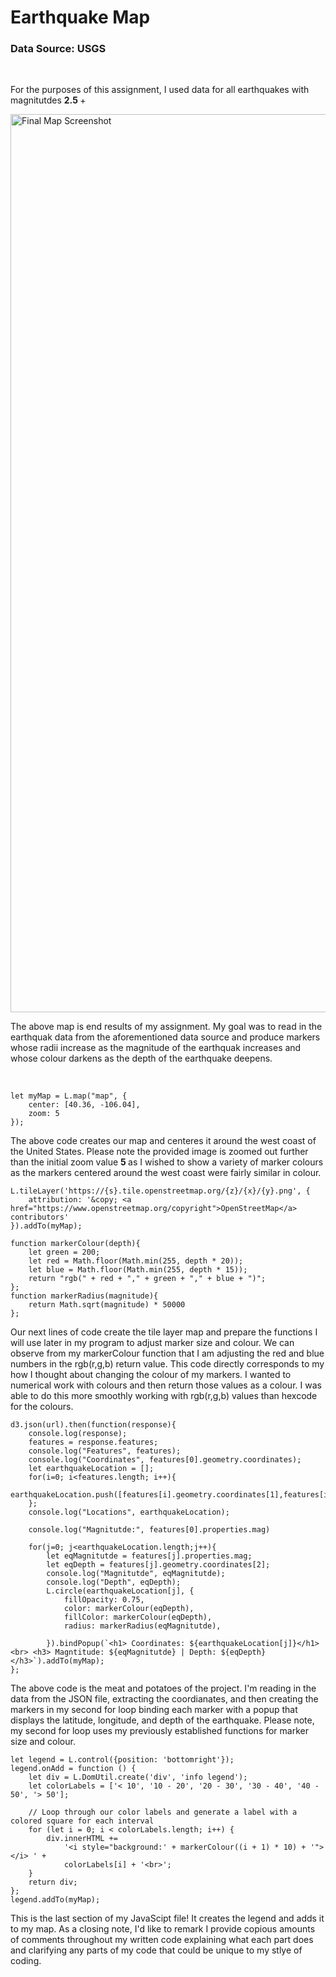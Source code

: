 <h1> Earthquake Map </h1>
<h3 href="https://earthquake.usgs.gov/earthquakes/feed/v1.0/geojson.php"> Data Source: USGS</h3>
<br>
<p> For the purposes of this assignment, I used data for all earthquakes with magnitutdes  <strong> 2.5 </strong>+ </p>
<img width="1437" alt="Final Map Screenshot" src="https://user-images.githubusercontent.com/119609975/231823080-8b75f717-7720-4704-9ae0-fd6bd2ee6626.png">

<p> The above map is end results of my assignment. My goal was to read in the earthquak data from the aforementioned data source and produce markers whose radii increase as the magnitude of the earthquak increases and whose colour darkens as the depth of the earthquake deepens. </p>
<br>

```
let myMap = L.map("map", {
    center: [40.36, -106.04],
    zoom: 5
});
```

<p> The above code creates our map and centeres it around the west coast of the United States. Please note the provided image is zoomed out further than the initial zoom value <strong> 5 </strong> as I wished to show a variety of marker colours as the markers centered around the west coast were fairly similar in colour. </p>

```
L.tileLayer('https://{s}.tile.openstreetmap.org/{z}/{x}/{y}.png', {
    attribution: '&copy; <a href="https://www.openstreetmap.org/copyright">OpenStreetMap</a> contributors'
}).addTo(myMap);

function markerColour(depth){
    let green = 200;
    let red = Math.floor(Math.min(255, depth * 20));
    let blue = Math.floor(Math.min(255, depth * 15));
    return "rgb(" + red + "," + green + "," + blue + ")";
};
function markerRadius(magnitude){
    return Math.sqrt(magnitude) * 50000
};
```

<p> Our next lines of code create the tile layer map and prepare the functions I will use later in my program to adjust marker size and colour. We can observe from my markerColour function that I am adjusting the red and blue numbers in the rgb(r,g,b) return value. This code directly corresponds to my how I thought about changing the colour of my markers. I wanted to numerical work with colours and then return those values as a colour. I was able to do this more smoothly working with rgb(r,g,b) values than hexcode for the colours. </p>

```
d3.json(url).then(function(response){
    console.log(response);
    features = response.features;
    console.log("Features", features);
    console.log("Coordinates", features[0].geometry.coordinates);
    let earthquakeLocation = [];
    for(i=0; i<features.length; i++){
        earthquakeLocation.push([features[i].geometry.coordinates[1],features[i].geometry.coordinates[0]]);
    };
    console.log("Locations", earthquakeLocation);

    console.log("Magnitutde:", features[0].properties.mag)

    for(j=0; j<earthquakeLocation.length;j++){
        let eqMagnitutde = features[j].properties.mag;
        let eqDepth = features[j].geometry.coordinates[2];
        console.log("Magnitutde", eqMagnitutde);
        console.log("Depth", eqDepth);
        L.circle(earthquakeLocation[j], {
            fillOpacity: 0.75,
            color: markerColour(eqDepth),
            fillColor: markerColour(eqDepth),
            radius: markerRadius(eqMagnitutde),

        }).bindPopup(`<h1> Coordinates: ${earthquakeLocation[j]}</h1> <br> <h3> Magntitude: ${eqMagnitutde} | Depth: ${eqDepth}</h3>`).addTo(myMap);
};
```

 <p> The above code is the meat and potatoes of the project. I'm reading in the data from the JSON file, extracting the coordianates, and then creating the markers in my second for loop binding each marker with a popup that displays the latitude, longitude, and depth of the earthquake. Please note, my second for loop uses my previously established functions for marker size and colour.</p>
    
```
let legend = L.control({position: 'bottomright'});
legend.onAdd = function () {
    let div = L.DomUtil.create('div', 'info legend');
    let colorLabels = ['< 10', '10 - 20', '20 - 30', '30 - 40', '40 - 50', '> 50'];

    // Loop through our color labels and generate a label with a colored square for each interval
    for (let i = 0; i < colorLabels.length; i++) {
        div.innerHTML +=
            '<i style="background:' + markerColour((i + 1) * 10) + '"></i> ' +
            colorLabels[i] + '<br>';
    }
    return div;
};
legend.addTo(myMap);

```

<p> This is the last section of my JavaScipt file! It creates the legend and adds it to my map. As a closing note, I'd like to remark I provide copious amounts of comments throughout my written code explaining what each part does and clarifying any parts of my code that could be unique to my stlye of coding. </p>    
  
    
